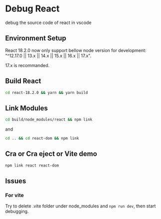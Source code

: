 # Debug React
debug the source code of react in vscode

## Environment Setup

React 18.2.0 now only support bellow node version for development: "^12.17.0 || 13.x || 14.x || 15.x || 16.x || 17.x".

17.x is recommanded.

## Build React

```bash
cd react-18.2.0 && yarn && yarn build
```

## Link Modules

```bash
cd build/node_modules/react && npm link
```

and

```bash
cd .. && cd react-dom && npm link
```

## Cra or Cra eject or Vite demo

```bash
npm link react react-dom
```

## Issues

### For vite

Try to delete .vite folder under node_modules and `npm run dev`, then start debugging.